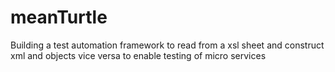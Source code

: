 # meanTurtle

Building a test automation framework to read from a xsl sheet and construct xml and objects vice versa to enable testing of micro services
